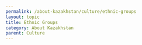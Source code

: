 ```yaml
---
permalink: /about-kazakhstan/culture/ethnic-groups
layout: topic
title: Ethnic Groups
category: About Kazakhstan
parent: Culture
---
```

